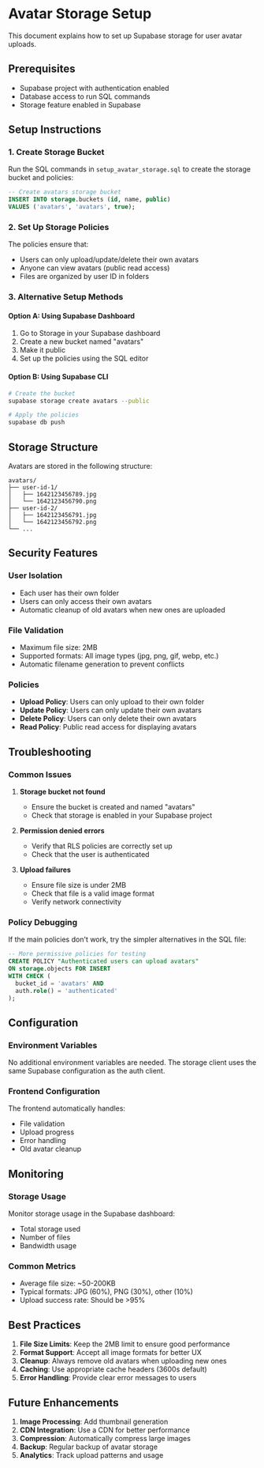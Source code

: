 # Avatar Storage Setup

This document explains how to set up Supabase storage for user avatar uploads.

## Prerequisites

- Supabase project with authentication enabled
- Database access to run SQL commands
- Storage feature enabled in Supabase

## Setup Instructions

### 1. Create Storage Bucket

Run the SQL commands in `setup_avatar_storage.sql` to create the storage bucket and policies:

```sql
-- Create avatars storage bucket
INSERT INTO storage.buckets (id, name, public)
VALUES ('avatars', 'avatars', true);
```

### 2. Set Up Storage Policies

The policies ensure that:

- Users can only upload/update/delete their own avatars
- Anyone can view avatars (public read access)
- Files are organized by user ID in folders

### 3. Alternative Setup Methods

#### Option A: Using Supabase Dashboard

1. Go to Storage in your Supabase dashboard
2. Create a new bucket named "avatars"
3. Make it public
4. Set up the policies using the SQL editor

#### Option B: Using Supabase CLI

```bash
# Create the bucket
supabase storage create avatars --public

# Apply the policies
supabase db push
```

## Storage Structure

Avatars are stored in the following structure:

```
avatars/
├── user-id-1/
│   ├── 1642123456789.jpg
│   └── 1642123456790.png
├── user-id-2/
│   ├── 1642123456791.jpg
│   └── 1642123456792.png
└── ...
```

## Security Features

### User Isolation

- Each user has their own folder
- Users can only access their own avatars
- Automatic cleanup of old avatars when new ones are uploaded

### File Validation

- Maximum file size: 2MB
- Supported formats: All image types (jpg, png, gif, webp, etc.)
- Automatic filename generation to prevent conflicts

### Policies

- **Upload Policy**: Users can only upload to their own folder
- **Update Policy**: Users can only update their own avatars
- **Delete Policy**: Users can only delete their own avatars
- **Read Policy**: Public read access for displaying avatars

## Troubleshooting

### Common Issues

1. **Storage bucket not found**

   - Ensure the bucket is created and named "avatars"
   - Check that storage is enabled in your Supabase project

2. **Permission denied errors**

   - Verify that RLS policies are correctly set up
   - Check that the user is authenticated

3. **Upload failures**
   - Ensure file size is under 2MB
   - Check that file is a valid image format
   - Verify network connectivity

### Policy Debugging

If the main policies don't work, try the simpler alternatives in the SQL file:

```sql
-- More permissive policies for testing
CREATE POLICY "Authenticated users can upload avatars"
ON storage.objects FOR INSERT
WITH CHECK (
  bucket_id = 'avatars' AND
  auth.role() = 'authenticated'
);
```

## Configuration

### Environment Variables

No additional environment variables are needed. The storage client uses the same Supabase configuration as the auth client.

### Frontend Configuration

The frontend automatically handles:

- File validation
- Upload progress
- Error handling
- Old avatar cleanup

## Monitoring

### Storage Usage

Monitor storage usage in the Supabase dashboard:

- Total storage used
- Number of files
- Bandwidth usage

### Common Metrics

- Average file size: ~50-200KB
- Typical formats: JPG (60%), PNG (30%), other (10%)
- Upload success rate: Should be >95%

## Best Practices

1. **File Size Limits**: Keep the 2MB limit to ensure good performance
2. **Format Support**: Accept all image formats for better UX
3. **Cleanup**: Always remove old avatars when uploading new ones
4. **Caching**: Use appropriate cache headers (3600s default)
5. **Error Handling**: Provide clear error messages to users

## Future Enhancements

1. **Image Processing**: Add thumbnail generation
2. **CDN Integration**: Use a CDN for better performance
3. **Compression**: Automatically compress large images
4. **Backup**: Regular backup of avatar storage
5. **Analytics**: Track upload patterns and usage
